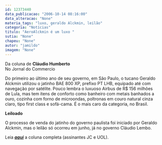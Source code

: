 ```yaml
---
id: 12373440
data_publicacao: "2006-10-14 08:16:00"
data_alteracao: "None"
materia_tags: "luxo, geraldo Alckmin, leilão"
categoria: "Notícias"
titulo: "AeroAlckmin é um luxo "
sutia: "None"
chapeu: "None"
autor: "jamildo"
imagem: "None"
---
```

<p>Da coluna de <strong>Cl&aacute;udio Humberto</strong><br />No Jornal do Commercio</p>

<p>Do primeiro ao &uacute;ltimo ano de seu governo, em S&atilde;o Paulo, o tucano Geraldo Alckmin utilizou o jatinho BAE 800 XP, prefixo PT LHB, equipado at&eacute; com navega&ccedil;&atilde;o por sat&eacute;lite. Pouco lembra o luxuoso Airbus de R$ 156 milh&otilde;es de Lula, mas tem itens de conforto como banheiro com metais banhados a ouro, cozinha com forno de microondas, poltronas em couro natural cinza claro, tipo first class e sof&aacute;-cama. &Eacute; o mais caro da categoria, no Brasil.</p>

<p><strong>Leiloado </strong></p>

<p>O processo de venda do jatinho do governo paulista foi iniciado por Geraldo Alckmin, mas o leil&atilde;o s&oacute; ocorreu em junho, j&aacute; no governo Cl&aacute;udio Lembo.</p>

<p>Leia <strong><em><a href="#" target="_blank" rel="noopener noreferrer">aqui</a></em></strong> a coluna completa (assinantes JC e UOL).</p>
